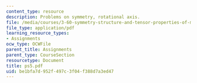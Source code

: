 ```yaml
---
content_type: resource
description: Problems on symmetry, rotational axis.
file: /media/courses/3-60-symmetry-structure-and-tensor-properties-of-materials-fall-2005/be1bfa7d952f497c3f04f388d7a3ed47_ps5.pdf
file_type: application/pdf
learning_resource_types:
- Assignments
ocw_type: OCWFile
parent_title: Assignments
parent_type: CourseSection
resourcetype: Document
title: ps5.pdf
uid: be1bfa7d-952f-497c-3f04-f388d7a3ed47
---
```

